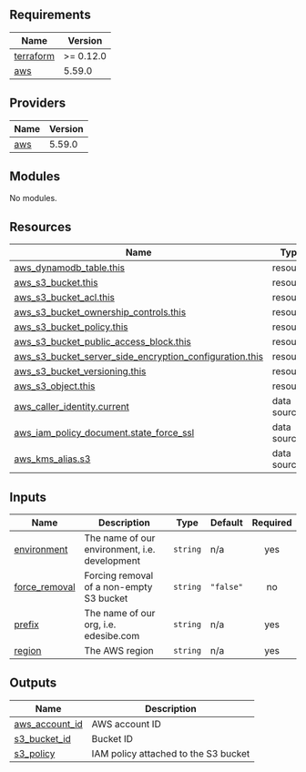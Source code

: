 ## Requirements

| Name | Version |
|------|---------|
| <a name="requirement_terraform"></a> [terraform](#requirement\_terraform) | >= 0.12.0 |
| <a name="requirement_aws"></a> [aws](#requirement\_aws) | 5.59.0 |

## Providers

| Name | Version |
|------|---------|
| <a name="provider_aws"></a> [aws](#provider\_aws) | 5.59.0 |

## Modules

No modules.

## Resources

| Name | Type |
|------|------|
| [aws_dynamodb_table.this](https://registry.terraform.io/providers/hashicorp/aws/5.59.0/docs/resources/dynamodb_table) | resource |
| [aws_s3_bucket.this](https://registry.terraform.io/providers/hashicorp/aws/5.59.0/docs/resources/s3_bucket) | resource |
| [aws_s3_bucket_acl.this](https://registry.terraform.io/providers/hashicorp/aws/5.59.0/docs/resources/s3_bucket_acl) | resource |
| [aws_s3_bucket_ownership_controls.this](https://registry.terraform.io/providers/hashicorp/aws/5.59.0/docs/resources/s3_bucket_ownership_controls) | resource |
| [aws_s3_bucket_policy.this](https://registry.terraform.io/providers/hashicorp/aws/5.59.0/docs/resources/s3_bucket_policy) | resource |
| [aws_s3_bucket_public_access_block.this](https://registry.terraform.io/providers/hashicorp/aws/5.59.0/docs/resources/s3_bucket_public_access_block) | resource |
| [aws_s3_bucket_server_side_encryption_configuration.this](https://registry.terraform.io/providers/hashicorp/aws/5.59.0/docs/resources/s3_bucket_server_side_encryption_configuration) | resource |
| [aws_s3_bucket_versioning.this](https://registry.terraform.io/providers/hashicorp/aws/5.59.0/docs/resources/s3_bucket_versioning) | resource |
| [aws_s3_object.this](https://registry.terraform.io/providers/hashicorp/aws/5.59.0/docs/resources/s3_object) | resource |
| [aws_caller_identity.current](https://registry.terraform.io/providers/hashicorp/aws/5.59.0/docs/data-sources/caller_identity) | data source |
| [aws_iam_policy_document.state_force_ssl](https://registry.terraform.io/providers/hashicorp/aws/5.59.0/docs/data-sources/iam_policy_document) | data source |
| [aws_kms_alias.s3](https://registry.terraform.io/providers/hashicorp/aws/5.59.0/docs/data-sources/kms_alias) | data source |

## Inputs

| Name | Description | Type | Default | Required |
|------|-------------|------|---------|:--------:|
| <a name="input_environment"></a> [environment](#input\_environment) | The name of our environment, i.e. development | `string` | n/a | yes |
| <a name="input_force_removal"></a> [force\_removal](#input\_force\_removal) | Forcing removal of a non-empty S3 bucket | `string` | `"false"` | no |
| <a name="input_prefix"></a> [prefix](#input\_prefix) | The name of our org, i.e. edesibe.com | `string` | n/a | yes |
| <a name="input_region"></a> [region](#input\_region) | The AWS region | `string` | n/a | yes |

## Outputs

| Name | Description |
|------|-------------|
| <a name="output_aws_account_id"></a> [aws\_account\_id](#output\_aws\_account\_id) | AWS account ID |
| <a name="output_s3_bucket_id"></a> [s3\_bucket\_id](#output\_s3\_bucket\_id) | Bucket ID |
| <a name="output_s3_policy"></a> [s3\_policy](#output\_s3\_policy) | IAM policy attached to the S3 bucket |

